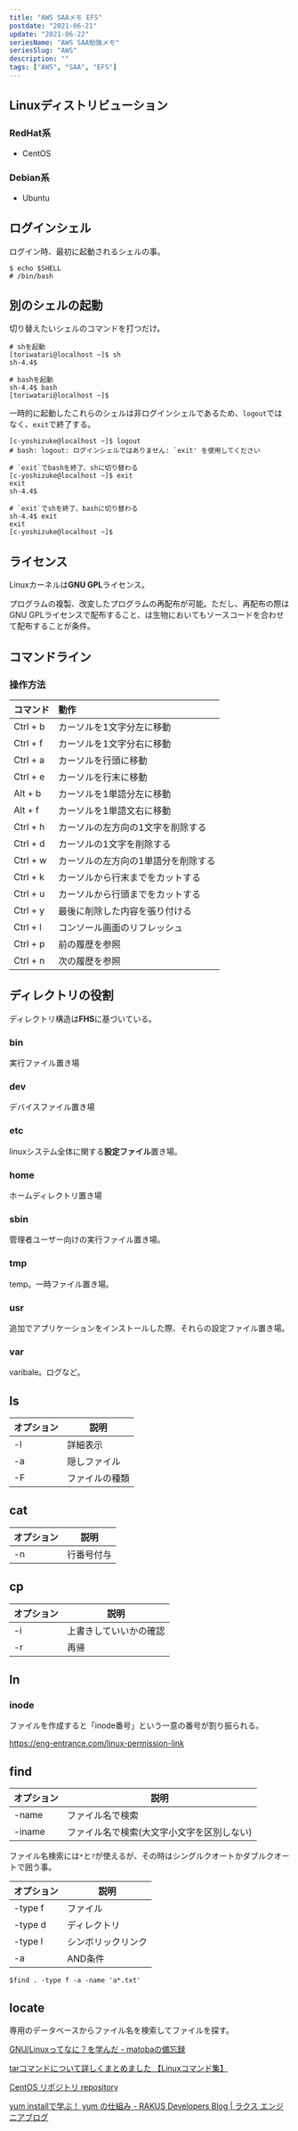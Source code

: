 ```yaml
---
title: "AWS SAAメモ EFS"
postdate: "2021-06-21"
update: "2021-06-22"
seriesName: "AWS SAA勉強メモ"
seriesSlug: "AWS"
description: ""
tags: ["AWS", "SAA", "EFS"]
---
```


## Linuxディストリビューション

### RedHat系

- CentOS

### Debian系

- Ubuntu

## ログインシェル

ログイン時、最初に起動されるシェルの事。

```shell
$ echo $SHELL
# /bin/bash
```

## 別のシェルの起動

切り替えたいシェルのコマンドを打つだけ。

```shell
# shを起動
[toriwatari@localhost ~]$ sh
sh-4.4$ 

# bashを起動
sh-4.4$ bash
[toriwatari@localhost ~]$ 
```

一時的に起動したこれらのシェルは非ログインシェルであるため、`logout`ではなく、`exit`で終了する。

```shell
[c-yoshizuke@localhost ~]$ logout
# bash: logout: ログインシェルではありません: `exit' を使用してください

# `exit`でbashを終了、shに切り替わる
[c-yoshizuke@localhost ~]$ exit
exit
sh-4.4$ 

# `exit`でshを終了、bashに切り替わる
sh-4.4$ exit
exit
[c-yoshizuke@localhost ~]$ 
```

## ライセンス

Linuxカーネルは**GNU GPL**ライセンス。

プログラムの複製、改変したプログラムの再配布が可能。ただし、再配布の際はGNU GPLライセンスで配布すること、は生物においてもソースコードを合わせて配布することが条件。

## コマンドライン

### 操作方法

|コマンド|動作|
|:------|:---|
|Ctrl + b|カーソルを1文字分左に移動|
|Ctrl + f|カーソルを1文字分右に移動|
|Ctrl + a|カーソルを行頭に移動|
|Ctrl + e|カーソルを行末に移動|
|Alt + b|カーソルを1単語分左に移動|
|Alt + f|カーソルを1単語文右に移動|
|Ctrl + h|カーソルの左方向の1文字を削除する|
|Ctrl + d|カーソルの1文字を削除する|
|Ctrl + w|カーソルの左方向の1単語分を削除する|
|Ctrl + k|カーソルから行末までをカットする|
|Ctrl + u|カーソルから行頭までをカットする|
|Ctrl + y|最後に削除した内容を張り付ける|
|Ctrl + l|コンソール画面のリフレッシュ|
|Ctrl + p|前の履歴を参照|
|Ctrl + n|次の履歴を参照|

## ディレクトリの役割

ディレクトリ構造は**FHS**に基づいている。

### bin

実行ファイル置き場

### dev

デバイスファイル置き場

### etc

linuxシステム全体に関する**設定ファイル**置き場。

### home

ホームディレクトリ置き場

### sbin

管理者ユーザー向けの実行ファイル置き場。

### tmp

temp。一時ファイル置き場。

### usr

追加でアプリケーションをインストールした際、それらの設定ファイル置き場。

### var

varibale。ログなど。

## ls

|オプション|説明|
|-|-|
|-l|詳細表示|
|-a|隠しファイル|
|-F|ファイルの種類|


## cat

|オプション|説明|
|-|-|
|-n|行番号付与|


## cp

|オプション|説明|
|-|-|
|-i|上書きしていいかの確認|
|-r|再帰|

## ln

### inode

ファイルを作成すると「inode番号」という一意の番号が割り振られる。

https://eng-entrance.com/linux-permission-link

## find

|オプション|説明|
|--|--|
|-name|ファイル名で検索|
|-iname|ファイル名で検索(大文字小文字を区別しない)|

ファイル名検索には`*`と`?`が使えるが、その時はシングルクオートかダブルクオートで囲う事。

|オプション|説明|
|--|--|
|-type f|ファイル|
|-type d|ディレクトリ|
|-type l|シンボリックリンク|
|-a|AND条件|

```shell
$find . -type f -a -name 'a*.txt'
```

## locate

専用のデータベースからファイル名を検索してファイルを探す。


[GNU/Linuxってなに？を学んだ - matobaの備忘録](https://blog.mtb-production.info/entry/2018/03/18/151646)

[tarコマンドについて詳しくまとめました 【Linuxコマンド集】](https://eng-entrance.com/linux-command-tar)

[CentOS リポジトリ repository](http://mrs.suzu841.com/tebiki/memo/repository.html)

[yum installで学ぶ！ yum の仕組み - RAKUS Developers Blog | ラクス エンジニアブログ](https://tech-blog.rakus.co.jp/entry/2017/12/14/105052)